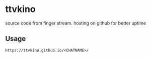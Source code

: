 # ttvkino
source code from finger stream. hosting on github for better uptime

## Usage


`https://ttvkino.github.io/<CHATNAME>/`